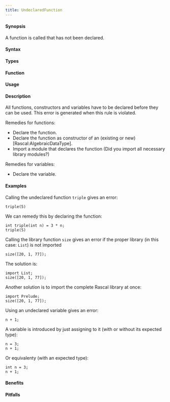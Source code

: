 ```yaml
---
title: UndeclaredFunction
---
```


#### Synopsis

A function is called that has not been declared.

#### Syntax

#### Types

#### Function
       
#### Usage

#### Description

All functions, constructors and variables have to be declared before they can be used.
This error is generated when this rule is violated.

Remedies for functions:

*  Declare the function.
*  Declare the function as constructor of an (existing or new) [Rascal:AlgebraicDataType].
*  Import a module that declares the function (Did you import all necessary library modules?)

Remedies for variables:

*  Declare the variable.

#### Examples

Calling the undeclared function `triple` gives an error:
```rascal-shell,error
triple(5)
```
We can remedy this by declaring the function:
```rascal-shell,continue,error
int triple(int n) = 3 * n;
triple(5)
```

Calling the library function `size` gives an error if the proper library (in this case: `List`) is not imported
```rascal-shell,error
size([20, 1, 77]);
```
The solution is:
```rascal-shell
import List;
size([20, 1, 77]);
```
Another solution is to import the complete Rascal library at once:
```rascal-shell
import Prelude;
size([20, 1, 77]);
```

Using an undeclared variable gives an error:
```rascal-shell,error
n + 1;
```
A variable is introduced by just assigning to it (with or without its expected type):
```rascal-shell
n = 3;
n + 1;
```
Or equivalenty (with an expected type):
```rascal-shell
int n = 3;
n + 1;
```

#### Benefits

#### Pitfalls


